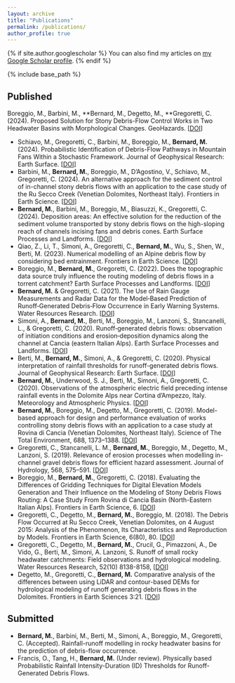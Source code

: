 ```yaml
---
layout: archive
title: "Publications"
permalink: /publications/
author_profile: true
---
```


{% if site.author.googlescholar %}
  You can also find my articles on <a href="{{site.author.googlescholar}}">my Google Scholar profile</a>.
{% endif %}


{% include base_path %}

## Published
Boreggio, M., Barbini, M., **Bernard, M., Degetto, M., **Gregoretti, C. (2024). Proposed Solution for Stony Debris-Flow Control Works in Two Headwater Basins with Morphological Changes. GeoHazards. [<a href="https://doi.org/10.3390/geohazards5040064" target="_blank">DOI</a>]
* Schiavo, M., Gregoretti, C., Barbini, M., Boreggio, M., **Bernard, M.** (2024). Probabilistic Identification of Debris-Flow Pathways in Mountain Fans Within a Stochastic Framework. Journal of Geophysical Research: Earth Surface. [<a href="https://doi.org/10.1029/2024JF007946" target="_blank">DOI</a>]
* Barbini, M., **Bernard, M.**, Boreggio, M., D’Agostino, V., Schiavo, M., Gregoretti, C. (2024). An alternative approach for the sediment control of in-channel stony debris flows with an application to the case study of the Ru Secco Creek (Venetian Dolomites, Northeast Italy). Frontiers in Earth Science. [<a href="https://doi.org/10.3389/feart.2024.1340561" target="_blank">DOI</a>]
* **Bernard, M.**, Barbini, M., Boreggio, M., Biasuzzi, K., Gregoretti, C. (2024). Deposition areas: An effective solution for the reduction of the sediment volume transported by stony debris flows on the high-sloping reach of channels incising fans and debris cones. Earth Surface Processes and Landforms. [<a href="https://doi.org/10.1002/esp.5727" target="_blank">DOI</a>]
* Qiao, Z., Li, T., Simoni, A., Gregoretti, C., **Bernard, M.**, Wu, S., Shen, W., Berti, M. (2023). Numerical modelling of an Alpine debris flow by considering bed entrainment. Frontiers in Earth Science. [<a href="https://doi.org/10.3389/feart.2022.1059525" target="_blank">DOI</a>]
* Boreggio, M., **Bernard, M.**, Gregoretti, C. (2022). Does the topographic data source truly influence the routing modeling of debris flows in a torrent catchment? Earth Surface Processes and Landforms. [<a href="https://doi.org/10.1002/esp.5366" target="_blank">DOI</a>]
* **Bernard, M.** & Gregoretti, C. (2021). The Use of Rain Gauge Measurements and Radar Data for the Model‐Based Prediction of Runoff‐Generated Debris‐Flow Occurrence in Early Warning Systems. Water Resources Research. [<a href="https://doi.org/10.1029/2020WR027893" target="_blank">DOI</a>]
* Simoni, A., **Bernard, M.**, Berti, M., Boreggio, M., Lanzoni, S., Stancanelli, L., & Gregoretti, C. (2020). Runoff‐generated debris flows: observation of initiation conditions and erosion‐deposition dynamics along the channel at Cancia (eastern Italian Alps). Earth Surface Processes and Landforms. [<a href="https://doi.org/10.1002/esp.5727" target="_blank">DOI</a>]
* Berti, M., **Bernard, M.**, Simoni, A., & Gregoretti, C. (2020). Physical interpretation of rainfall thresholds for runoff-generated debris flows. Journal of Geophysical Research: Earth Surface. [<a href="https://doi.org/10.1029/2019JF005513" target="_blank">DOI</a>]
* **Bernard, M.**, Underwood, S. J., Berti, M., Simoni, A., Gregoretti, C. (2020). Observations of the atmospheric electric field preceding intense rainfall events in the Dolomite Alps near Cortina d’Ampezzo, Italy. Meteorology and Atmospheric Physics. [<a href="https://doi.org/10.1007/s00703-019-00677-6" target="_blank">DOI</a>]
* **Bernard, M.**, Boreggio, M., Degetto, M., Gregoretti, C. (2019). Model-based approach for design and performance evaluation of works controlling stony debris flows with an application to a case study at Rovina di Cancia (Venetian Dolomites, Northeast Italy). Science of The Total Environment, 688, 1373–1388. [<a href="https://doi.org/10.1016/j.scitotenv.2019.05.468" target="_blank">DOI</a>]
* Gregoretti, C., Stancanelli, L. M., **Bernard, M.**, Boreggio, M., Degetto, M., Lanzoni, S. (2019). Relevance of erosion processes when modelling in-channel gravel debris flows for efficient hazard assessment. Journal of Hydrology, 568, 575–591. [<a href="https://doi.org/10.1016/j.jhydrol.2018.10.001" target="_blank">DOI</a>]
* Boreggio, M., **Bernard, M.**, Gregoretti, C. (2018). Evaluating the Differences of Gridding Techniques for Digital Elevation Models Generation and Their Influence on the Modeling of Stony Debris Flows Routing: A Case Study From Rovina di Cancia Basin (North-Eastern Italian Alps). Frontiers in Earth Science, 6. [<a href="https://doi.org/10.3389/feart.2018.00089" target="_blank">DOI</a>]
* Gregoretti, C., Degetto, M., **Bernard, M.**, Boreggio, M. (2018). The Debris Flow Occurred at Ru Secco Creek, Venetian Dolomites, on 4 August 2015: Analysis of the Phenomenon, Its Characteristics and Reproduction by Models. Frontiers in Earth Science, 6(80), 80. [<a href="https://doi.org/10.3389/feart.2018.00080" target="_blank">DOI</a>]
* Gregoretti, C., Degetto, M., **Bernard, M.**, Crucil, G., Pimazzoni, A., De Vido, G., Berti, M., Simoni, A. Lanzoni, S. Runoff of small rocky headwater catchments: Field observations and hydrological modeling. Water Resources Research, 52(10) 8138-8158, [<a href="https://doi.org/10.1002/2016WR018675" target="_blank">DOI</a>]
* Degetto, M., Gregoretti, C., **Bernard, M.** Comparative analysis of the differences between using LiDAR and contour-based DEMs for hydrological modeling of runoff generating debris flows in the Dolomites. Frontiers in Earth Sciences 3:21. [<a href="https://doi.org/10.3389/feart.2015.00021" target="_blank">DOI</a>]

## Submitted
* **Bernard, M.**, Barbini, M., Berti, M., Simoni, A., Boreggio, M., Gregoretti, C. (Accepted). Rainfall-runoff modelling in rocky headwater basins for the prediction of debris-flow occurrence.
* Francis, O., Tang, H., **Bernard, M.** (Under review). Physically based Probabilistic Rainfall Intensity-Duration (ID) Thresholds for Runoff-Generated Debris Flows. 



